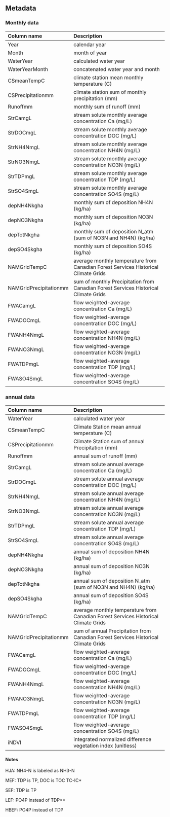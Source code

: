 ## Metadata

### Monthly data

| Column name | Description |
|:------------|:--------------|
| Year | calendar year |
| Month | month of year |
| WaterYear | calculated water year |
| WaterYearMonth | concatenated water year and month |
| CSmeanTempC | climate station mean monthly temperature (C) 
| CSPrecipitationmm | climate station sum of monthly precipitation (mm) |
| Runoffmm | monthly sum of runoff (mm) |
| StrCamgL | stream solute monthly average concentration Ca (mg/L) |
| StrDOCmgL | stream solute monthly average concentration DOC (mg/L) |
| StrNH4NmgL | stream solute monthly average concentration NH4N (mg/L) |
| StrNO3NmgL | stream solute monthly average concentration NO3N (mg/L) |
| StrTDPmgL | stream solute monthly average concentration TDP (mg/L) |
| StrSO4SmgL | stream solute monthly average concentration SO4S (mg/L) |
| depNH4Nkgha | monthly sum of deposition NH4N (kg/ha) |
| depNO3Nkgha | monthly sum of deposition NO3N (kg/ha) |
| depTotNkgha | monthly sum of deposition N_atm (sum of NO3N and NH4N) (kg/ha) |
| depSO4Skgha | monthly sum of deposition SO4S (kg/ha) |
| NAMGridTempC | average monthly temperature from Canadian Forest Services Historical Climate Grids |
| NAMGridPrecipitationmm | sum of monthly Precipitation from Canadian Forest Services Historical Climate Grids |
| FWACamgL | flow weighted-average concentration Ca (mg/L) |
| FWADOCmgL | flow weighted-average concentration DOC (mg/L) |
| FWANH4NmgL | flow weighted-average concentration NH4N (mg/L) |
| FWANO3NmgL | flow weighted-average concentration NO3N (mg/L) |
| FWATDPmgL | flow weighted-average concentration TDP (mg/L) |
| FWASO4SmgL | flow weighted-average concentration SO4S (mg/L) |

 
### annual data

| Column name | Description |
|:------------|:--------------|
| WaterYear | calculated water year |
| CSmeanTempC | Climate Station mean annual temperature (C) |
| CSPrecipitationmm | Climate Station sum of annual Precipitation (mm) |
| Runoffmm | annual sum of runoff (mm) |
| StrCamgL | stream solute annual average concentration Ca (mg/L) |
| StrDOCmgL | stream solute annual average concentration DOC (mg/L) |
| StrNH4NmgL | stream solute annual average concentration NH4N (mg/L) |
| StrNO3NmgL | stream solute annual average concentration NO3N (mg/L) |
| StrTDPmgL | stream solute annual average concentration TDP (mg/L) |
| StrSO4SmgL | stream solute annual average concentration SO4S (mg/L) |
| depNH4Nkgha | annual sum of deposition NH4N (kg/ha) |
| depNO3Nkgha | annual sum of deposition NO3N (kg/ha) |
| depTotNkgha | annual sum of deposition N_atm (sum of NO3N and NH4N) (kg/ha) |
| depSO4Skgha | annual sum of deposition SO4S (kg/ha) |
| NAMGridTempC | average monthly temperature from Canadian Forest Services Historical Climate Grids |
| NAMGridPrecipitationmm | sum of annual Precipitation from Canadian Forest Services Historical Climate Grids |
| FWACamgL | flow weighted-average concentration Ca (mg/L) |
| FWADOCmgL | flow weighted-average concentration DOC (mg/L) |
| FWANH4NmgL | flow weighted-average concentration NH4N (mg/L) |
| FWANO3NmgL | flow weighted-average concentration NO3N (mg/L) |
| FWATDPmgL | flow weighted-average concentration TDP (mg/L) |
| FWASO4SmgL | flow weighted-average concentration SO4S (mg/L) |
| iNDVI | integrated normalized difference vegetation index (unitless) |

#### Notes

HJA: NH4-N is labeled as NH3-N  

MEF: TDP is TP, DOC is TOC TC-IC* 

SEF: TDP is TP 

LEF: PO4P instead of TDP** 

HBEF: PO4P instead of TDP 
